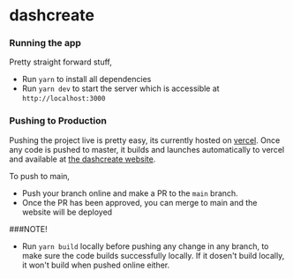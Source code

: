 # dashcreate


### Running the app

Pretty straight forward stuff,

- Run `yarn` to install all dependencies
- Run `yarn dev` to start the server which is accessible at `http://localhost:3000`

### Pushing to Production
Pushing the project live is pretty easy, its currently hosted on [vercel](https://www.vercel.com). Once any code is pushed to master, it builds and launches automatically to vercel and available at [the dashcreate website](https://www.dashcreate.design).

To push to main,
- Push your branch online and make a PR to the `main` branch. 
- Once the PR has been approved, you can merge to main and the website will be deployed


###NOTE!
- Run `yarn build` locally before pushing any change in any branch, to make sure the code builds successfully locally. If it dosen't build locally, it won't build when pushed online either.
